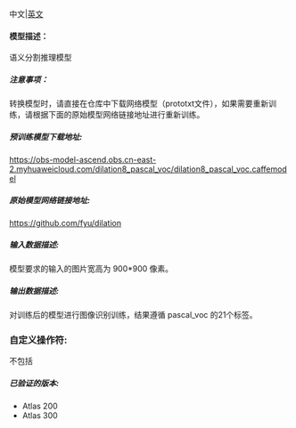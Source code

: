 中文|[英文](README_en.md)
#### 模型描述：

语义分割推理模型

##### 注意事项：
转换模型时，请直接在仓库中下载网络模型（prototxt文件），如果需要重新训练，请根据下面的原始模型网络链接地址进行重新训练。

##### 预训练模型下载地址:
https://obs-model-ascend.obs.cn-east-2.myhuaweicloud.com/dilation8_pascal_voc/dilation8_pascal_voc.caffemodel

##### 原始模型网络链接地址:
https://github.com/fyu/dilation

##### 输入数据描述:
模型要求的输入的图片宽高为  900*900 像素。

##### 输出数据描述:

对训练后的模型进行图像识别训练，结果遵循 pascal_voc 的21个标签。
### 自定义操作符:
不包括

##### 已验证的版本:
- Atlas 200
- Atlas 300


